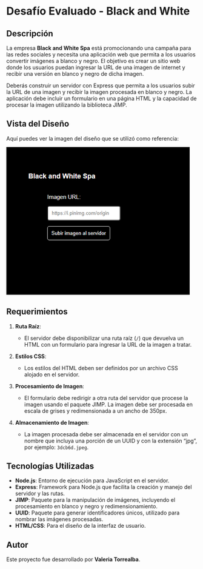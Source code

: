 # Desafío Evaluado - Black and White

## Descripción

La empresa **Black and White Spa** está promocionando una campaña para las redes sociales y necesita una aplicación web que permita a los usuarios convertir imágenes a blanco y negro. El objetivo es crear un sitio web donde los usuarios puedan ingresar la URL de una imagen de internet y recibir una versión en blanco y negro de dicha imagen.

Deberás construir un servidor con Express que permita a los usuarios subir la URL de una imagen y recibir la imagen procesada en blanco y negro. La aplicación debe incluir un formulario en una página HTML y la capacidad de procesar la imagen utilizando la biblioteca JIMP.

## Vista del Diseño

Aquí puedes ver la imagen del diseño que se utilizó como referencia:

![black](screenshot/black.png)

## Requerimientos

1. **Ruta Raíz**:
   - El servidor debe disponibilizar una ruta raíz (`/`) que devuelva un HTML con un formulario para ingresar la URL de la imagen a tratar.

2. **Estilos CSS**:
   - Los estilos del HTML deben ser definidos por un archivo CSS alojado en el servidor.

3. **Procesamiento de Imagen**:
   - El formulario debe redirigir a otra ruta del servidor que procese la imagen usando el paquete JIMP. La imagen debe ser procesada en escala de grises y redimensionada a un ancho de 350px.

4. **Almacenamiento de Imagen**:
   - La imagen procesada debe ser almacenada en el servidor con un nombre que incluya una porción de un UUID y con la extensión “jpg”, por ejemplo: `3dcb6d.jpeg`.

## Tecnologías Utilizadas

- **Node.js**: Entorno de ejecución para JavaScript en el servidor.
- **Express**: Framework para Node.js que facilita la creación y manejo del servidor y las rutas.
- **JIMP**: Paquete para la manipulación de imágenes, incluyendo el procesamiento en blanco y negro y redimensionamiento.
- **UUID**: Paquete para generar identificadores únicos, utilizado para nombrar las imágenes procesadas.
- **HTML/CSS**: Para el diseño de la interfaz de usuario.

## Autor

Este proyecto fue desarrollado por **Valeria Torrealba**.

